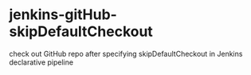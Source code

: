 # jenkins-gitHub-skipDefaultCheckout
check out GitHub repo after specifying skipDefaultCheckout in Jenkins declarative pipeline
